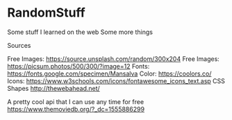 # RandomStuff
Some stuff I learned on the web 
Some more things

Sources

Free Images: https://source.unsplash.com/random/300x204
Free Images: https://picsum.photos/500/300/?image=12
Fonts: https://fonts.google.com/specimen/Mansalva
Color: https://coolors.co/
Icons: https://www.w3schools.com/icons/fontawesome_icons_text.asp
CSS Shapes http://thewebahead.net/

A pretty cool api that I can use any time for free 
https://www.themoviedb.org/?_dc=1555886299
